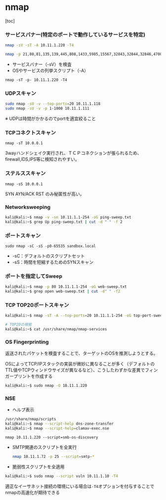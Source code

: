 # nmap

[toc]

### サービスバナー(特定のポートで動作しているサービスを特定)

```bash
nmap -sV -sT -A 10.11.1.220 -T4
```

```bash
nmap -p 21,80,81,135,139,445,808,1433,5985,15567,32843,32844,32846,47001,49664-49670 -sCV -oA nmap/nmap-tcpscripts 10.10.10.59
```

* サービスバナー（-sV）を検査
* OSやサービスの列挙スクリプト（-A）

```
nmap -sT -p- 10.11.1.220 -T4
```

### UDPスキャン

```bash
sudo nmap -sU -v --top-ports=20 10.11.1.118
sudo nmap -sU -v -p 1-1000 10.11.1.111
```

※ UDPは時間がかかるのでportを適宜絞ること

### TCPコネクトスキャン

```
nmap -sT 10.0.0.1
```

3wayハンドシェイク実行され、ＴＣＰコネクションが張られるため、  
firewall,IDS,IPS等に検知されやすい。



### ステルススキャン

```
nmap -sS 10.0.0.1
```

SYN AYN/ACK RST のみ秘匿性が高い。



### Networksweeping

```bash
kali@kali:~$ nmap -v -sn 10.11.1.1-254 -oG ping-sweep.txt
kali@kali:~$ grep Up ping-sweep.txt | cut -d " " -f 2
```



### ポートスキャン

```
sudo nmap -sC -sS -p0-65535 sandbox.local
```

* -sC：デフォルトのスクリプトセット
* -sS：時間を短縮するためのSYNスキャン



### ポートを指定してSweep

```bash
kali@kali:~$ nmap -p 80 10.11.1.1-254 -oG web-sweep.txt
kali@kali:~$ grep open web-sweep.txt | cut -d" " -f2
```



### TCP TOP20ポートスキャン

```bash
kali@kali:~$ nmap -sT -A --top-ports=20 10.11.1.1-254 -oG top-port-sweep.txt

# TOP20の根拠
kali@kali:~$ cat /usr/share/nmap/nmap-services 
```



### OS Fingerprinting

返送されたパケットを検査することで、ターゲットのOSを推測しようとする。

OSによってTCP/IPスタックの実装が微妙に異なることが多く（デフォルトのTTL値やTCPウィンドウサイズが異なるなど）、こうしたわずかな差異でフィンガープリントを作成する

```bash
kali@kali:~$ sudo nmap -O 10.11.1.220
```



### NSE

* ヘルプ表示

```bash
/usr/share/nmap/scripts
kali@kali:~$ nmap --script-help dns-zone-transfer
kali@kali:~$ nmap --script-help=clamav-exec.nse
```

```
nmap 10.11.1.220 --script=smb-os-discovery
```



* SMTP関連のスクリプトを全実行

  ```bash
  nmap 10.11.1.72 -p 25 --script=smtp-*
  ```

* 脆弱性スクリプトを全適用

```bash
kali@kali:~$ sudo nmap --script vuln 10.11.1.10 -T4
```



適正なイーサネット接続の環境にいる場合は`-T4`オプションを付与することでnmapの高速化が期待できる

